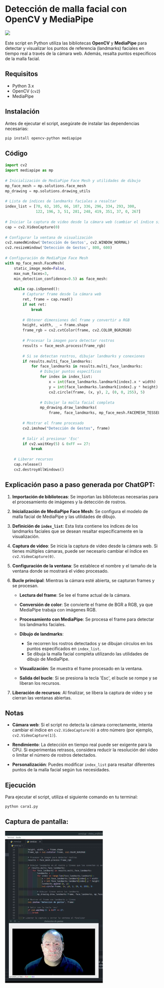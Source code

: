 # Detección de malla facial con OpenCV y MediaPipe

<span><img src="https://img.shields.io/badge/Python-FFD43B?style=for-the-badge&logo=python&logoColor=blue"/></span>

Este script en Python utiliza las bibliotecas **OpenCV** y **MediaPipe** para detectar y visualizar los puntos de referencia (landmarks) faciales en tiempo real a través de la cámara web. Además, resalta puntos específicos de la malla facial.

## Requisitos

- Python 3.x
- OpenCV (`cv2`)
- MediaPipe

## Instalación

Antes de ejecutar el script, asegúrate de instalar las dependencias necesarias:

```bash
pip install opencv-python mediapipe
```

## Código

```python
import cv2 
import mediapipe as mp

# Inicialización de MediaPipe Face Mesh y utilidades de dibujo
mp_face_mesh = mp.solutions.face_mesh
mp_drawing = mp.solutions.drawing_utils

# Lista de índices de landmarks faciales a resaltar
index_list = [70, 63, 105, 66, 107, 336, 296, 334, 293, 300,
              122, 196, 3, 51, 281, 248, 419, 351, 37, 0, 267]

# Iniciar la captura de video desde la cámara web (cambiar el índice si es necesario)
cap = cv2.VideoCapture(0)

# Configurar la ventana de visualización
cv2.namedWindow('Detección de Gestos', cv2.WINDOW_NORMAL)
cv2.resizeWindow('Detección de Gestos', 800, 600)

# Configuración de MediaPipe Face Mesh
with mp_face_mesh.FaceMesh(
    static_image_mode=False,
    max_num_faces=3,
    min_detection_confidence=0.5) as face_mesh:

    while cap.isOpened():
        # Capturar frame desde la cámara web
        ret, frame = cap.read()
        if not ret:
            break

        # Obtener dimensiones del frame y convertir a RGB
        height, width, _ = frame.shape
        frame_rgb = cv2.cvtColor(frame, cv2.COLOR_BGR2RGB)

        # Procesar la imagen para detectar rostros
        results = face_mesh.process(frame_rgb)

        # Si se detectan rostros, dibujar landmarks y conexiones
        if results.multi_face_landmarks:
            for face_landmarks in results.multi_face_landmarks:
                # Dibujar puntos específicos
                for index in index_list:
                    x = int(face_landmarks.landmark[index].x * width)
                    y = int(face_landmarks.landmark[index].y * height)
                    cv2.circle(frame, (x, y), 2, (0, 0, 255), 5)

                # Dibujar la malla facial completa
                mp_drawing.draw_landmarks(
                    frame, face_landmarks, mp_face_mesh.FACEMESH_TESSELATION)

        # Mostrar el frame procesado
        cv2.imshow("Detección de Gestos", frame)

        # Salir al presionar 'Esc'
        if cv2.waitKey(5) & 0xFF == 27:
            break

    # Liberar recursos
    cap.release()
    cv2.destroyAllWindows()
```

## Explicación paso a paso generada por ChatGPT:

1. **Importación de bibliotecas**: Se importan las bibliotecas necesarias para el procesamiento de imágenes y la detección de rostros.

2. **Inicialización de MediaPipe Face Mesh**: Se configura el modelo de malla facial de MediaPipe y las utilidades de dibujo.

3. **Definición de `index_list`**: Esta lista contiene los índices de los landmarks faciales que se desean resaltar específicamente en la visualización.

4. **Captura de video**: Se inicia la captura de video desde la cámara web. Si tienes múltiples cámaras, puede ser necesario cambiar el índice en `cv2.VideoCapture(0)`.

5. **Configuración de la ventana**: Se establece el nombre y el tamaño de la ventana donde se mostrará el video procesado.

6. **Bucle principal**: Mientras la cámara esté abierta, se capturan frames y se procesan.

   - **Lectura del frame**: Se lee el frame actual de la cámara.

   - **Conversión de color**: Se convierte el frame de BGR a RGB, ya que MediaPipe trabaja con imágenes RGB.

   - **Procesamiento con MediaPipe**: Se procesa el frame para detectar los landmarks faciales.

   - **Dibujo de landmarks**:

     - Se recorren los rostros detectados y se dibujan círculos en los puntos especificados en `index_list`.
     - Se dibuja la malla facial completa utilizando las utilidades de dibujo de MediaPipe.

   - **Visualización**: Se muestra el frame procesado en la ventana.

   - **Salida del bucle**: Si se presiona la tecla 'Esc', el bucle se rompe y se liberan los recursos.

7. **Liberación de recursos**: Al finalizar, se libera la captura de video y se cierran las ventanas abiertas.

## Notas

- **Cámara web**: Si el script no detecta la cámara correctamente, intenta cambiar el índice en `cv2.VideoCapture(0)` a otro número (por ejemplo, `cv2.VideoCapture(1)`).

- **Rendimiento**: La detección en tiempo real puede ser exigente para la CPU. Si experimentas retrasos, considera reducir la resolución del video o limitar el número de rostros detectados.

- **Personalización**: Puedes modificar `index_list` para resaltar diferentes puntos de la malla facial según tus necesidades.

## Ejecución

Para ejecutar el script, utiliza el siguiente comando en tu terminal:

```bash
python cara1.py
```

## Captura de pantalla:
<span><img src="https://github.com/VintaBytes/Deteccion-de-malla-facial-con-OpenCV-y-MediaPipe/blob/main/cara1.png"  width="320px"/></span>



